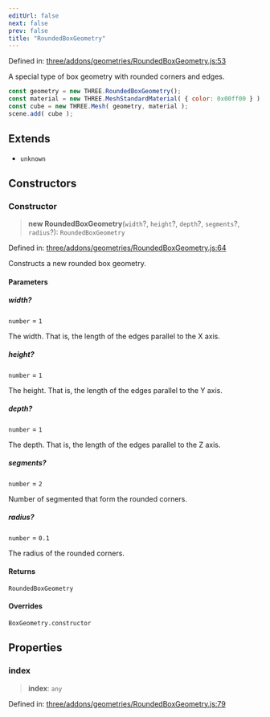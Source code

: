 ```yaml
---
editUrl: false
next: false
prev: false
title: "RoundedBoxGeometry"
---
```


Defined in: [three/addons/geometries/RoundedBoxGeometry.js:53](https://github.com/DefinitelyMaybe/three-i18n/blob/fa57b79433d1c349ffb23a78727299c8d4190136/three/addons/geometries/RoundedBoxGeometry.js#L53)

A special type of box geometry with rounded corners and edges.

```js
const geometry = new THREE.RoundedBoxGeometry();
const material = new THREE.MeshStandardMaterial( { color: 0x00ff00 } );
const cube = new THREE.Mesh( geometry, material );
scene.add( cube );
```

## Extends

- `unknown`

## Constructors

### Constructor

> **new RoundedBoxGeometry**(`width`?, `height`?, `depth`?, `segments`?, `radius`?): `RoundedBoxGeometry`

Defined in: [three/addons/geometries/RoundedBoxGeometry.js:64](https://github.com/DefinitelyMaybe/three-i18n/blob/fa57b79433d1c349ffb23a78727299c8d4190136/three/addons/geometries/RoundedBoxGeometry.js#L64)

Constructs a new rounded box geometry.

#### Parameters

##### width?

`number` = `1`

The width. That is, the length of the edges parallel to the X axis.

##### height?

`number` = `1`

The height. That is, the length of the edges parallel to the Y axis.

##### depth?

`number` = `1`

The depth. That is, the length of the edges parallel to the Z axis.

##### segments?

`number` = `2`

Number of segmented that form the rounded corners.

##### radius?

`number` = `0.1`

The radius of the rounded corners.

#### Returns

`RoundedBoxGeometry`

#### Overrides

`BoxGeometry.constructor`

## Properties

### index

> **index**: `any`

Defined in: [three/addons/geometries/RoundedBoxGeometry.js:79](https://github.com/DefinitelyMaybe/three-i18n/blob/fa57b79433d1c349ffb23a78727299c8d4190136/three/addons/geometries/RoundedBoxGeometry.js#L79)
